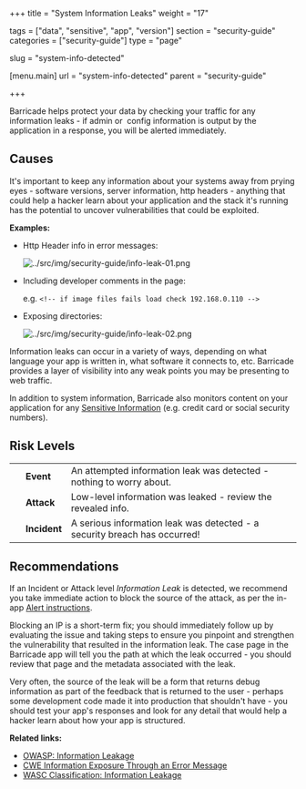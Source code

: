 +++
title = "System Information Leaks"
weight = "17"

tags = ["data", "sensitive", "app", "version"]
section = "security-guide"
categories = ["security-guide"]
type = "page"

slug = "system-info-detected"

[menu.main]
    url = "system-info-detected"
    parent = "security-guide"

+++

Barricade helps protect your data by checking your traffic for any information leaks - if admin or  config information is output by the application in a response, you will be alerted immediately.

## Causes

It's important to keep any information about your systems away from prying eyes - software versions, server information, http headers - anything that could help a hacker learn about your application and the stack it's running has the potential to uncover vulnerabilities that could be exploited.

**Examples:**

*   Http Header info in error messages:  

    ![../src/img/security-guide/info-leak-01.png](../src/img/security-guide/info-leak-01.png)  

*   Including developer comments in the page:  

    e.g. `<!-- if image files fails load check 192.168.0.110 -->`   

*   Exposing directories:  

    ![../src/img/security-guide/info-leak-02.png](../src/img/security-guide/info-leak-02.png)

Information leaks can occur in a variety of ways, depending on what language your app is written in, what software it connects to, etc. Barricade provides a layer of visibility into any weak points you may be presenting to web traffic.

In addition to system information, Barricade also monitors content on your application for any [Sensitive Information](#sensitive-info-detected) (e.g. credit card or social security numbers). 

## Risk Levels

<table class="risk">
<tbody>
<tr>
<td><em> </em></td>
<td><strong>Event</strong></td>
<td>An attempted information leak was detected - nothing to worry about.</td>
<td> </td>
</tr>
<tr>
<td><em> </em></td>
<td><strong>Attack</strong></td>
<td>Low-level information was leaked - review the revealed info.</td>
</tr>
<tr>
<td><em> </em></td>
<td><strong>Incident</strong></td>
<td>A serious information leak was detected - a security breach has occurred!</td>
</tr>
</tbody>
</table>

## Recommendations

If an Incident or Attack level _Information Leak_ is detected, we recommend you take immediate action to block the source of the attack, as per the in-app [Alert instructions](https://app.barricade.io/alert). 

Blocking an IP is a short-term fix; you should immediately follow up by evaluating the issue and taking steps to ensure you pinpoint and strengthen the vulnerability that resulted in the information leak. The case page in the Barricade app will tell you the path at which the leak occurred - you should review that page and the metadata associated with the leak.

Very often, the source of the leak will be a form that returns debug information as part of the feedback that is returned to the user - perhaps some development code made it into production that shouldn't have - you should test your app's responses and look for any detail that would help a hacker learn about how your app is structured. 

**Related links:**

*   [OWASP: Information Leakage](https://www.owasp.org/index.php/Information_Leakage)
*   [CWE Information Exposure Through an Error Message](https://cwe.mitre.org/data/definitions/209.html)
*   [WASC Classification: Information Leakage](http://projects.webappsec.org/w/page/13246936/Information%20Leakage)